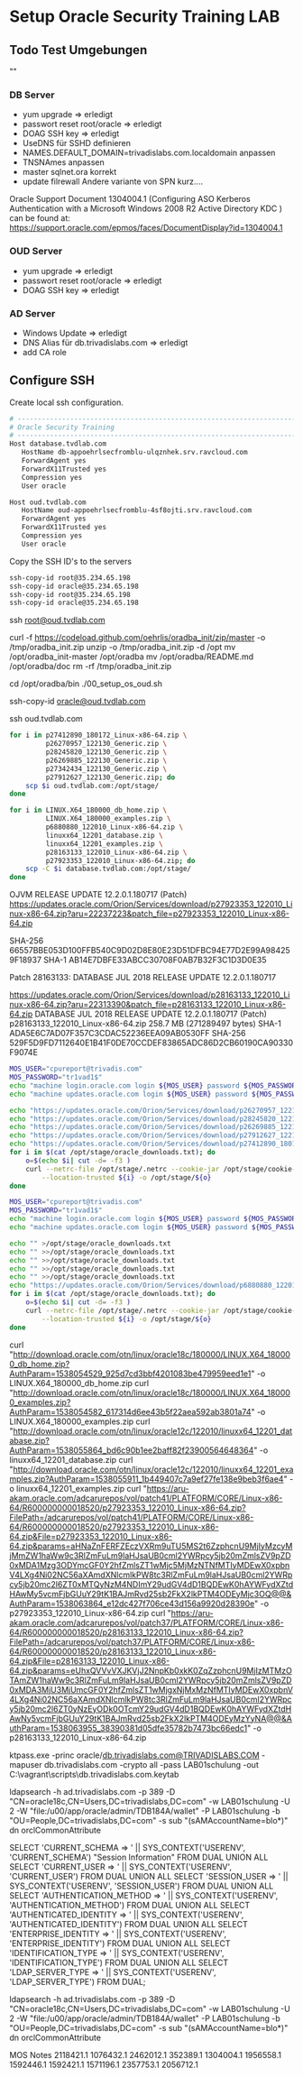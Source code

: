 # Setup Oracle Security Training LAB

## Todo Test Umgebungen
""
### DB Server

* yum upgrade => erledigt
* passwort reset root/oracle => erledigt
* DOAG SSH key => erledigt
* UseDNS für SSHD definieren
* NAMES.DEFAULT_DOMAIN=trivadislabs.com.localdomain anpassen
* TNSNAmes anpassen
* master sqlnet.ora korrekt
* update filrewall
Andere variante von SPN kurz....


Oracle Support Document 1304004.1 (Configuring ASO Kerberos Authentication with a Microsoft Windows 2008 R2 Active Directory KDC ) can be found at: https://support.oracle.com/epmos/faces/DocumentDisplay?id=1304004.1 


### OUD Server

* yum upgrade => erledigt
* passwort reset root/oracle => erledigt
* DOAG SSH key => erledigt

### AD Server

* Windows Update => erledigt
* DNS Alias für db.trivadislabs.com => erledigt
* add CA role

## Configure SSH

Create local ssh configuration.

```bash
# -------------------------------------------------------------------------------------
# Oracle Security Training
# -------------------------------------------------------------------------------------
Host database.tvdlab.com
   HostName db-appoehrlsecfromblu-ulqznhek.srv.ravcloud.com
   ForwardAgent yes
   ForwardX11Trusted yes
   Compression yes
   User oracle

Host oud.tvdlab.com
   HostName oud-appoehrlsecfromblu-4sf8ojti.srv.ravcloud.com
   ForwardAgent yes
   ForwardX11Trusted yes
   Compression yes
   User oracle
```

Copy the SSH ID's to the servers

```bash
ssh-copy-id root@35.234.65.198
ssh-copy-id oracle@35.234.65.198
ssh-copy-id root@35.234.65.198
ssh-copy-id oracle@35.234.65.198
```


ssh root@oud.tvdlab.com

curl -f https://codeload.github.com/oehrlis/oradba_init/zip/master -o /tmp/oradba_init.zip
unzip -o /tmp/oradba_init.zip -d /opt
mv /opt/oradba_init-master /opt/oradba
mv /opt/oradba/README.md /opt/oradba/doc
rm -rf /tmp/oradba_init.zip

cd /opt/oradba/bin
./00_setup_os_oud.sh

ssh-copy-id oracle@oud.tvdlab.com

ssh oud.tvdlab.com

```bash
for i in p27412890_180172_Linux-x86-64.zip \
         p26270957_122130_Generic.zip \
         p28245820_122130_Generic.zip \
         p26269885_122130_Generic.zip \
         p27342434_122130_Generic.zip \
         p27912627_122130_Generic.zip; do
    scp $i oud.tvdlab.com:/opt/stage/
done
```

```bash
for i in LINUX.X64_180000_db_home.zip \
         LINUX.X64_180000_examples.zip \
         p6880880_122010_Linux-x86-64.zip \
         linuxx64_12201_database.zip \
         linuxx64_12201_examples.zip \
         p28163133_122010_Linux-x86-64.zip \
         p27923353_122010_Linux-x86-64.zip; do
    scp -C $i database.tvdlab.com:/opt/stage/
done
```


OJVM RELEASE UPDATE 12.2.0.1.180717 (Patch)
https://updates.oracle.com/Orion/Services/download/p27923353_122010_Linux-x86-64.zip?aru=22237223&patch_file=p27923353_122010_Linux-x86-64.zip

SHA-256	66557BBE053D100FFB540C9D02D8E80E23D51DFBC94E77D2E99A984259F18937
SHA-1	AB14E7DBFE33ABCC30708F0AB7B32F3C1D3D0E35


Patch 28163133: DATABASE JUL 2018 RELEASE UPDATE 12.2.0.1.180717

https://updates.oracle.com/Orion/Services/download/p28163133_122010_Linux-x86-64.zip?aru=22313390&patch_file=p28163133_122010_Linux-x86-64.zip
DATABASE JUL 2018 RELEASE UPDATE 12.2.0.1.180717 (Patch)
p28163133_122010_Linux-x86-64.zip	258.7 MB	(271289497 bytes)
SHA-1	ADA5E6C7AD07F357C3CDAC52236EEA09AB0530FF
SHA-256	529F5D9FD7112640E1B41F0DE70CCDEF83865ADC86D2CB60190CA90330F9074E

```bash
MOS_USER="cpureport@trivadis.com"
MOS_PASSWORD="tr1vad1$"
echo "machine login.oracle.com login ${MOS_USER} password ${MOS_PASSWORD}" >/opt/stage/.netrc
echo "machine updates.oracle.com login ${MOS_USER} password ${MOS_PASSWORD}" >>/opt/stage/.netrc

echo "https://updates.oracle.com/Orion/Services/download/p26270957_122130_Generic.zip?aru=21504981&patch_file=p26270957_122130_Generic.zip" >/opt/stage/oracle_downloads.txt
echo "https://updates.oracle.com/Orion/Services/download/p28245820_122130_Generic.zip?aru=22286689&patch_file=p28245820_122130_Generic.zip" >>/opt/stage/oracle_downloads.txt
echo "https://updates.oracle.com/Orion/Services/download/p26269885_122130_Generic.zip?aru=21502041&patch_file=p26269885_122130_Generic.zip" >>/opt/stage/oracle_downloads.txt
echo "https://updates.oracle.com/Orion/Services/download/p27912627_122130_Generic.zip?aru=22170259&patch_file=p27912627_122130_Generic.zip" >>/opt/stage/oracle_downloads.txt
echo "https://updates.oracle.com/Orion/Services/download/p27412890_180172_Linux-x86-64.zip?aru=22095211&patch_file=p27412890_180172_Linux-x86-64.zip" >>/opt/stage/oracle_downloads.txt
for i in $(cat /opt/stage/oracle_downloads.txt); do
    o=$(echo $i| cut -d= -f3 )
    curl --netrc-file /opt/stage/.netrc --cookie-jar /opt/stage/cookie-jar.txt \
        --location-trusted ${i} -o /opt/stage/${o}
done
```

```bash
MOS_USER="cpureport@trivadis.com"
MOS_PASSWORD="tr1vad1$"
echo "machine login.oracle.com login ${MOS_USER} password ${MOS_PASSWORD}" >/opt/stage/.netrc
echo "machine updates.oracle.com login ${MOS_USER} password ${MOS_PASSWORD}" >>/opt/stage/.netrc

echo "" >/opt/stage/oracle_downloads.txt
echo "" >>/opt/stage/oracle_downloads.txt
echo "" >>/opt/stage/oracle_downloads.txt
echo "" >>/opt/stage/oracle_downloads.txt
echo "" >>/opt/stage/oracle_downloads.txt
echo "https://updates.oracle.com/Orion/Services/download/p6880880_122010_Linux-x86-64.zip?aru=22116395&patch_file=p6880880_122010_Linux-x86-64.zip" >>/opt/stage/oracle_downloads.txt
for i in $(cat /opt/stage/oracle_downloads.txt); do
    o=$(echo $i| cut -d= -f3 )
    curl --netrc-file /opt/stage/.netrc --cookie-jar /opt/stage/cookie-jar.txt \
        --location-trusted ${i} -o /opt/stage/${o}
done
```


curl "http://download.oracle.com/otn/linux/oracle18c/180000/LINUX.X64_180000_db_home.zip?AuthParam=1538054529_925d7cd3bbf4201083be479959eed1e1" -o LINUX.X64_180000_db_home.zip
curl "http://download.oracle.com/otn/linux/oracle18c/180000/LINUX.X64_180000_examples.zip?AuthParam=1538054582_617314d6ee43b5f22aea592ab3801a74" -o LINUX.X64_180000_examples.zip
curl "http://download.oracle.com/otn/linux/oracle12c/122010/linuxx64_12201_database.zip?AuthParam=1538055864_bd6c90b1ee2baff82f23900564648364" -o linuxx64_12201_database.zip
curl "http://download.oracle.com/otn/linux/oracle12c/122010/linuxx64_12201_examples.zip?AuthParam=1538055911_1b449407c7a9ef27fe138e9beb3f6ae4" -o linuxx64_12201_examples.zip
curl "https://aru-akam.oracle.com/adcarurepos/vol/patch41/PLATFORM/CORE/Linux-x86-64/R600000000018520/p27923353_122010_Linux-x86-64.zip?FilePath=/adcarurepos/vol/patch41/PLATFORM/CORE/Linux-x86-64/R600000000018520/p27923353_122010_Linux-x86-64.zip&File=p27923353_122010_Linux-x86-64.zip&params=aHNaZnFERFZEczVXRm9uTU5MS2t6ZzphcnU9MjIyMzcyMjMmZW1haWw9c3RlZmFuLm9laHJsaUB0cml2YWRpcy5jb20mZmlsZV9pZD0xMDA1Mzg3ODYmcGF0Y2hfZmlsZT1wMjc5MjMzNTNfMTIyMDEwX0xpbnV4LXg4Ni02NC56aXAmdXNlcmlkPW8tc3RlZmFuLm9laHJsaUB0cml2YWRpcy5jb20mc2l6ZT0xMTQyNzM4NDImY29udGV4dD1BQDEwK0hAYWFydXZtdHAwMy5vcmFjbGUuY29tK1BAJmRvd25sb2FkX2lkPTM4ODEyMjc3OQ@@&AuthParam=1538063864_e12dc427f706ce43d156a9920d28390e" -o p27923353_122010_Linux-x86-64.zip
curl "https://aru-akam.oracle.com/adcarurepos/vol/patch37/PLATFORM/CORE/Linux-x86-64/R600000000018520/p28163133_122010_Linux-x86-64.zip?FilePath=/adcarurepos/vol/patch37/PLATFORM/CORE/Linux-x86-64/R600000000018520/p28163133_122010_Linux-x86-64.zip&File=p28163133_122010_Linux-x86-64.zip&params=eUhxQVVvVXJKVjJ2NnpKb0xkK0ZqZzphcnU9MjIzMTMzOTAmZW1haWw9c3RlZmFuLm9laHJsaUB0cml2YWRpcy5jb20mZmlsZV9pZD0xMDA3MjU3MjUmcGF0Y2hfZmlsZT1wMjgxNjMxMzNfMTIyMDEwX0xpbnV4LXg4Ni02NC56aXAmdXNlcmlkPW8tc3RlZmFuLm9laHJsaUB0cml2YWRpcy5jb20mc2l6ZT0yNzEyODk0OTcmY29udGV4dD1BQDEwK0hAYWFydXZtdHAwNy5vcmFjbGUuY29tK1BAJmRvd25sb2FkX2lkPTM4ODEyMzYyNA@@&AuthParam=1538063955_38390381d05dfe35782b7473bc66edc1" -o p28163133_122010_Linux-x86-64.zip


ktpass.exe -princ oracle/db.trivadislabs.com@TRIVADISLABS.COM -mapuser db.trivadislabs.com -crypto all -pass LAB01schulung -out C:\vagrant\scripts\db.trivadislabs.com.keytab


ldapsearch -h ad.trivadislabs.com -p 389 -D "CN=oracle18c,CN=Users,DC=trivadislabs,DC=com" -w LAB01schulung -U 2 -W "file:/u00/app/oracle/admin/TDB184A/wallet" -P LAB01schulung -b "OU=People,DC=trivadislabs,DC=com" -s sub "(sAMAccountName=blo*)" dn orclCommonAttribute

SELECT 'CURRENT_SCHEMA         => ' || SYS_CONTEXT('USERENV', 'CURRENT_SCHEMA') "Session Information" FROM DUAL UNION ALL
SELECT 'CURRENT_USER           => ' || SYS_CONTEXT('USERENV', 'CURRENT_USER') FROM DUAL UNION ALL
SELECT 'SESSION_USER           => ' || SYS_CONTEXT('USERENV', 'SESSION_USER') FROM DUAL UNION ALL
SELECT 'AUTHENTICATION_METHOD  => ' || SYS_CONTEXT('USERENV', 'AUTHENTICATION_METHOD') FROM DUAL UNION ALL
SELECT 'AUTHENTICATED_IDENTITY => ' || SYS_CONTEXT('USERENV', 'AUTHENTICATED_IDENTITY') FROM DUAL UNION ALL
SELECT 'ENTERPRISE_IDENTITY    => ' || SYS_CONTEXT('USERENV', 'ENTERPRISE_IDENTITY') FROM DUAL UNION ALL
SELECT 'IDENTIFICATION_TYPE    => ' || SYS_CONTEXT('USERENV', 'IDENTIFICATION_TYPE') FROM DUAL UNION ALL
SELECT 'LDAP_SERVER_TYPE       => ' || SYS_CONTEXT('USERENV', 'LDAP_SERVER_TYPE') FROM DUAL;


ldapsearch -h ad.trivadislabs.com -p 389 -D "CN=oracle18c,CN=Users,DC=trivadislabs,DC=com" -w LAB01schulung -U 2 -W "file:/u00/app/oracle/admin/TDB184A/wallet" -P LAB01schulung -b "OU=People,DC=trivadislabs,DC=com" -s sub "(sAMAccountName=blo*)" dn orclCommonAttribute


MOS Notes 2118421.1
1076432.1
2462012.1
352389.1
1304004.1
1956558.1
1592446.1
1592421.1
1571196.1
2357753.1
2056712.1